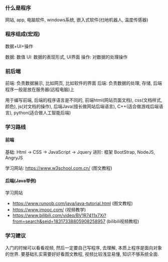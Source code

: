 ### 什么是程序

网站, app, 电脑软件, windows系统, 嵌入式软件(扫地机器人, 温度传感器)

### 程序组成(宏观)
数据+UI+操作

数据: 数值
UI: 数据的表现形式, UI界面
操作: 对数据的处理操作

### 前后端

前端: 负责数据展示, 比如网页, 比如软件的界面
后端: 负责数据的处理, 存储, 后端程序一般是放在服务器(远程电脑)上

用于编写前端, 后端的程序语言是不同的, 前端html(网站页面文档), css(文档样式, 颜色), js(对文档的操作), 后端Java(擅长做网站后端语言), C++(适合做游戏后端语言), python(适合做人工智能后端)


### 学习路线

#### 前端

基础: Html -> CSS -> JavaScript -> Jquery
进阶: 框架 BootStrap, NodeJS, AngryJS

学习网站: https://www.w3school.com.cn/ (图文教程)

#### 后端(Java举例)

学习网站
* https://www.runoob.com/java/java-tutorial.html (图文教程)
* https://www.imooc.com/ (视频教学)
* https://www.bilibili.com/video/BV1R7411x7Xi?from=search&seid=18317338805908258957 (bilibili视频教程)


### 学习建议
入门的时候可以看看视频, 然后一定要自己写程序, 去理解, 本质上程序是面向对象的世界. 要基础扎实需要好好看图文教程, 视频比较浅显易懂, 知识不够系统全面.

